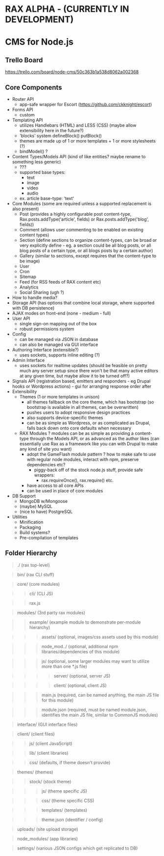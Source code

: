 RAX ALPHA - (CURRENTLY IN DEVELOPMENT)
========
CMS for Node.js
==========================================

Trello Board
------------
https://trello.com/board/node-cms/50c363b1a538d8062a002368

Core Components
---------------
* Router API
	- app-safe wrapper for Escort (https://github.com/ckknight/escort)
* Forms API
	- custom
* Templating API
	- utilizes Handlebars (HTML) and LESS (CSS) (maybe allow extensibility here in the future?)
	- 'blocks' system defineBlock() putBlock()
	- themes are made up of 1 or more templates + 1 or more stylesheets (?)
	- bindModel() ?
* Content Types/Models API (kind of like entities? maybe rename to something less generic)
	- ???
	- supported base types:
		- text
		- image
		- video
		- audio
	- ex. article
		base-type: 'text'
* Core Modules (some are required unless a supported replacement is also present)
	- Post (provides a highly configurable post content-type, Rax.posts.addType('article', fields) or Rax.posts.addType('blog', fields))
	- Comment (allows user commenting to be enabled on existing content types)
	- Section (define sections to organize content-types, can be broad or very explicitly define - eg. a section could be all blog posts, or all blog posts of a certain type, or all blogs posts by a certain author)
	- Gallery (similar to sections, except requires that the content-type to be image)
	- User
	- Cron
	- Sitemap
	- Feed (for RSS feeds of RAX content etc)
	- Analytics
	- Social Sharing (ugh ?)
* How to handle media?
* Storage API (has options that combine local storage, where supported with DB persistence)
* AJAX modes on front-end (none - medium - full)
* User API
	- single sign-on mapping out of the box
	- robust permissions system
* Config
	- can be managed via JSON in database
	- can also be managed via GUI interface
* Authoring Interface (extensible?)
	- uses sockets, supports inline editing (?)
* Admin Interface
	- uses sockets for realtime updates (should be feasible on pretty much any server setup since there won't be that many active editors at any given time, but maybe allow it to be turned off?)
* Signals API (registration based, emitters and responders - eg Drupal hooks or Wordpress actions) - gui for arranging response order after
* Extensibility
	- Themes (1 or more templates in unison)
		+ all themes fallback on the core theme, which has bootstrap (so bootstrap is available in all themes, can be overwritten)
		+ pushes users to adopt responsive design practices
		+ also supports device-specific themes
		+ can be as simple as Wordpress, or as complicated as Drupal, falls back down onto
		core defaults when necessary
	- RAX Modules
		? modules can be as simple as providing a content-type through the Models API, or as advanced as the author likes (can essentially use Rax as a framework like you can with Drupal to make any kind of site you want)
		* adopt the GameFlash module pattern
		? how to make safe to use with regular node modules, interact with npm, preserve dependencies etc?
			* piggy-back off of the stock node.js stuff, provide safe wrappers:
				- rax.requireOnce(), rax.require() etc.
		+ have access to all core APIs
		+ can be used in place of core modules
* DB Support
	- MongoDB w/Mongoose
	- (maybe) MySQL
	- (nice to have) PostgreSQL
* Utilities
	- Minification
	- Packaging
	- Build systems?
	- Pre-compilation of templates

Folder Hierarchy
----------------
> ./ 			(rax top-level)

> bin/			(rax CLI stuff)

> core/			(core modules)

>> cli/		(CLI JS)

>> rax.js

>modules/		(3rd party rax modules)

>> example/		(example module to demonstrate per-module hierarchy)

>>> assets/		(optional, images/css assets used by this module)

>>> node_mod../ (optional, additional npm libraries/dependencies of this module)

>>> js/			(optional, some larger modules may want to utilize more than one *.js file)

>>>> server/		(optional, server JS)

>>>> client/		(optional, client JS)

>>> main.js 	(required, can be named anything, the main JS file for this module)

>>> module.json (required, must be named module.json, identifies the main JS file, similar to CommonJS modules)

> interface/		(GUI interface files)

> client/			(client files)

>> js/				(client JavaScript)

>> lib/			(client libraries)

>> css/			(defaults, if theme doesn't provide)

> themes/			(themes)

>> stock/			(stock theme)

>>> js/				(theme specific JS)

>>> css/			(theme specific CSS)

>>> templates/		(templates)

>>> theme.json 		(identifier / config)

> uploads/		(site upload storage)

> node_modules/	(app libraries)

> settings/		(various JSON configs which get replicated to DB)